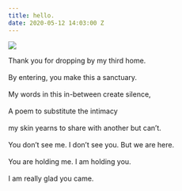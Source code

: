 ```yaml
---
title: hello.
date: 2020-05-12 14:03:00 Z
---
```




<img src="../uploads/wdwy-web-1.JPG"/>


Thank you for dropping by my third home.
<br /><br />
By entering, you make this a sanctuary.
<br /><br />
My words in this in-between create silence,
<br /><br />
A poem to substitute the intimacy
<br /><br />
my skin yearns to share with another but can’t.
<br /><br />
You don’t see me. I don’t see you. But we are here.
<br /><br />
You are holding me. I am holding you.
<br /><br />
I am really glad you came.